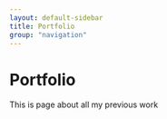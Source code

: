 ```yaml
---
layout: default-sidebar
title: Portfolio
group: "navigation"
---
```


# Portfolio

This is page about all my previous work
